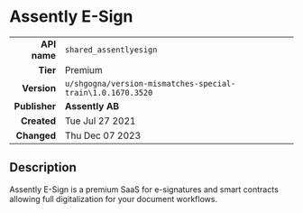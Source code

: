 # Assently E-Sign
| | |
|-:|-|
|**API name**|`shared_assentlyesign`|
|**Tier**|Premium|
|**Version**|`u/shgogna/version-mismatches-special-train\1.0.1670.3520`|
|**Publisher**|**Assently AB**|
|**Created**|Tue Jul 27 2021|
|**Changed**|Thu Dec 07 2023|

## Description
Assently E-Sign is a premium SaaS for e-signatures and smart contracts allowing full digitalization for your document workflows.
